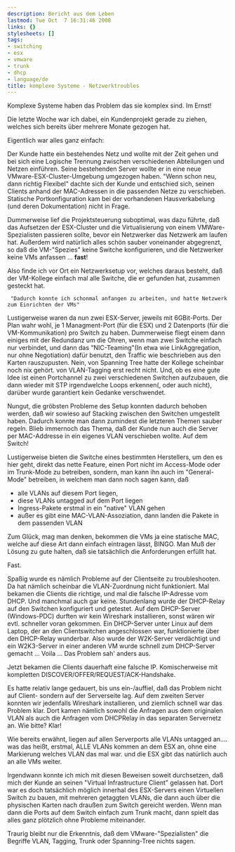 ```yaml
---
description: Bericht aus dem Leben
lastmod: Tue Oct  7 16:31:46 2008
links: {}
stylesheets: []
tags:
- switching
- esx
- vmware
- trunk
- dhcp
- language/de
title: komplexe Systeme - Netzwerktroubles
---
```




Komplexe Systeme haben das Problem das sie komplex sind. Im Ernst!

Die letzte Woche war ich dabei, ein Kundenprojekt gerade zu ziehen, welches sich bereits über mehrere Monate gezogen hat.

Eigentlich war alles ganz einfach:

Der Kunde hatte ein bestehendes Netz und wollte mit der Zeit gehen und bei sich eine Logische Trennung zwischen verschiedenen Abteilungen und Netzen einführen. Seine bestehenden Server wollte er in eine neue VMware-ESX-Cluster-Umgebung umgezogen haben. "Wenn schon neu, dann richtig Flexibel" dachte sich der Kunde und entschied sich, seinen Clients anhand der MAC-Adressen in die passenden Netze zu verschieben. Statische Portkonfiguration kam bei der vorhandenen Hausverkabelung (und deren Dokumentation) nicht in Frage.

Dummerweise lief die Projektsteuerung suboptimal, was dazu führte, daß das Aufsetzen der ESX-Cluster und die Virtualisierung von einem VMWare-Spezialisten passieren sollte, bevor ein Netzwerker das Netzwerk am laufen hat. 
Außerdem wird natürlich alles schön sauber voneinander abgegrenzt, so daß die VM-"Spezies" keine Switche konfigurieren, und die Netzwerker keine VMs anfassen ... **fast**!

Also finde ich vor Ort ein Netzwerksetup vor, welches daraus besteht, daß der VM-Kollege einfach mal alle Switche, die er gefunden hat, zusammen gesteckt hat.

     "Dadurch konnte ich schonmal anfangen zu arbeiten, und hatte Netzwerk zum Einrichten der VMs"

Lustigerweise waren da nun zwei ESX-Server, jeweils mit 6GBit-Ports. Der Plan wahr wohl, je 1 Managment-Port (für die ESX) und 2 Datenports (für die VM-Kommunikation) pro Switch zu haben.
Dummerweise fliegt einem dann einiges mit der Redundanz um die Ohren, wenn man zwei Switche einfach nur verbindet, und dann das "NIC-Teaming"(In etwa wie LinkAggregation, nur ohne Negotiation) dafür benutzt, den Traffic wie beschrieben aus den Karten rauszupusten.
Nein, von Spanning Tree hatte der Kollege scheinbar noch nix gehört. von VLAN-Tagging erst recht nicht.
Und, ob es eine gute Idee ist einen Portchannel zu zwei verschiedenen Switchen aufzubauen, die dann wieder mit STP irgendwelche Loops erkennen(, oder auch nicht), darüber wurde garantiert kein Gedanke verschwendet.

Nungut, die gröbsten Probleme des Setup konnten dadurch behoben werden, daß wir sowieso auf Stacking zwischen den Switchen umgestellt haben. Dadurch konnte man dann zumindest die letzteren Themen sauber regeln. 
Blieb immernoch das Thema, daß der Kunde nun auch die Server per MAC-Addresse in ein eigenes VLAN verschieben wollte. Auf dem Switch!

Lustigerweise bieten die Switche eines bestimmten Herstellers, um den es hier geht, direkt das nette Feature, einen Port nicht im Access-Mode oder im Trunk-Mode zu betreiben, sondern, man kann ihn auch im "General-Mode" betreiben, in welchem man dann noch sagen kann, daß

  - alle VLANs auf diesem Port liegen,
  - diese VLANs untagged auf dem Port liegen
  - Ingress-Pakete erstmal in ein "native" VLAN gehen
  - außer es gibt eine MAC-VLAN-Assoziation, dann landen die Pakete in dem passenden VLAN

Zum Glück, mag man denken, bekommen die VMs ja eine statische MAC, welche auf diese Art dann einfach eintragen lässt, BINGO. Man Muß der Lösung zu gute halten, daß sie tatsächlich die Anforderungen erfüllt hat.

Fast.


Spaßig wurde es nämlich Probleme auf der Clientseite zu troubleshooten. Da hat nämlich scheinbar die VLAN-Zuordnung nicht funktioniert. Mal bekamen die Clients die richtige, und mal die falsche IP-Adresse vom DHCP. Und manchmal auch gar keine. Stundenlang wurde der DHCP-Relay auf den Switchen konfiguriert und getestet. Auf dem DHCP-Server (Windows-PDC) durften wir kein Wireshark installieren, sonst wären wir evtl. schneller voran gekommen. Ein DHCP-Server unter Linux auf dem Laptop, der an den Clientswitchen angeschlossen war, funktionierte über den DHCP-Relay wunderbar.
Also wurde der W2K-Server verdächtigt und ein W2K3-Server in einer anderen VM wurde schnell zum DHCP-Server gemacht ... Voila ... Das Problem sah' anders aus.

Jetzt bekamen die Clients dauerhaft eine falsche IP. Komischerweise mit kompletten DISCOVER/OFFER/REQUEST/ACK-Handshake. 

Es hatte relativ lange gedauert, bis uns ein-/auffiel, daß das Problem nicht auf Client- sondern auf der Serverseite lag. Auf dem zweiten Server konnten wir jedenfalls Wireshark installieren, und ziemlich schnell war das Problem klar. Dort kamen nämlich sowohl die Anfragen aus dem originalen VLAN als auch die Anfragen vom DHCPRelay in das separaten Servernetz an. Wie bitte? Klar!

Wie bereits erwähnt, liegen auf allen Serverports alle VLANs untagged an.... was das heißt, erstmal, ALLE VLANs kommen an dem ESX an, ohne eine Markierung welches VLAN das mal war. und die ESX gibt das natürlich auch an alle VMs weiter.

Irgendwann konnte ich mich mit diesen Beweisen soweit durchsetzen, daß mich der Kunde an seinen "Virtual Infrastructure Client" gelassen hat. Dort war es doch tatsächlich möglich innerhal des ESX-Servers einen Virtuellen Switch zu bauen, mit mehreren getaggten VLANs, die dann auch über die physischen Karten nach draußen zum Switch gereicht werden. Wenn man dann die Ports auf dem Switch einfach zum Trunk macht, dann spielt das alles ganz plötzlich ohne Probleme miteinander.

Traurig bleibt nur die Erkenntnis, daß dem VMware-"Spezialisten" die Begriffe VLAN, Tagging, Trunk oder Spanning-Tree nichts sagen.


